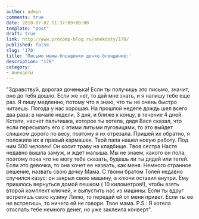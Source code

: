 ```yaml
---
author: admin
comments: true
date: 2010-07-02 11:37:09+00:00
template: "post"
draft: true
link: http://www.procomp-blog.ru/anekdoty/170/
published: false
slug: '170'
title: 'Письмо мамы-блондинки дочке-блондинке:'
description: "170"
category:
- Анекдоты
---
```


"Здравствуй, дорогая доченька! Если ты получишь это письмо, значит, оно до тебя дошло. Если же нет, то дай мне знать, и я напишу тебе ещe раз.
Я пишу медленно, потому что я знаю, что ты не очень быстро читаешь. Погода у нас хорошая. На прошлой неделе дождь шел всего два раза: в начале недели, 3 дня, и ближе к концу, в течение 4 дней. Кстати, насчет пальтишка, которое ты хотела, дядя Вася сказал, что если пересылать его с этими литыми пуговицами, то это выйдет слишком дорого по весу, поэтому я их отрезала. Пришей их обратно, я положила их в правый кармашек.
Твой папа нашeл новую работу. Под ним 500 человек! Он косит траву на кладбище.
Твоя сестра Настя недавно вышла замуж, и ждет малыша. Мы не знаем, какого он пола, поэтому пока что не могу тебе сказать, будешь ли ты дядей или тeтей. Если это девочка, то она хочет еe назвать, как меня. Немного странное решение, назвать свою дочку Мама. С твоим братом Толей недавно случился казус: он закрыл свою машину, а ключи оставил внутри. Ему пришлось вернуться домой пешком ( 10 километров!), чтобы взять второй комплект ключей, и выпустить нас из машины. Если ты вдруг встретишь свою кузину Лилю, то передай ей от меня привет. Eсли ты еe не встретишь, то ничего ей не говори.
Твоя мама.
P.S.: Я хотела отослать тебе немного денег, но уже заклеила конверт".
